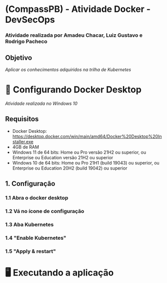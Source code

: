 # (CompassPB) - Atividade Docker - DevSecOps
### Atividade realizada por Amadeu Chacar, Luiz Gustavo e Rodrigo Pacheco

## Objetivo
*Aplicar os conhecimentos adquiridos na trilha de Kubernetes*

# 🔨 Configurando Docker Desktop 
*Atividade realizada no Windows 10*

## Requisitos
- Docker Desktop: https://desktop.docker.com/win/main/amd64/Docker%20Desktop%20Installer.exe
- 4GB de RAM
- Windows 11 de 64 bits: Home ou Pro versão 21H2 ou superior, ou Enterprise ou Education versão 21H2 ou superior
- Windows 10 de 64 bits: Home ou Pro 21H1 (build 19043) ou superior, ou Enterprise ou Education 20H2 (build 19042) ou superior

## 1. Configuração
### 1.1 Abra o docker desktop 
### 1.2 Vá no ícone de configuração
### 1.3 Aba Kubernetes 
### 1.4 "Enable Kubernetes"
### 1.5 "Apply & restart"

# 🖥 Executando a aplicação 



 
 



